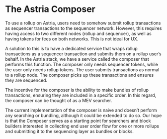 # The Astria Composer

To use a rollup on Astria, users need to somehow submit rollup transactions as
sequencer transactions to the sequencer network. However, this requires having
access to two different nodes (rollup and sequencer), as well as having tokens
for fees on both networks. This is not ideal for UX.

A solution to this is to have a dedicated service that wraps rollup transactions
as a sequencer transaction and submits them on a rollup user’s behalf. In the
Astria stack, we have a service called the composer that performs this function.
The composer only needs sequencer tokens, while the user only needs rollup
tokens. The user submits transactions as normal to a rollup node. The composer
picks up these transactions and ensures they are sequenced.

The incentive for the composer is the ability to make bundles of rollup
transactions, ensuring they are included in a specific order. In this regard,
the composer can be thought of as a MEV searcher.

The current implementation of the composer is naive and doesn’t perform any
searching or bundling, although it could be extended to do so. Our hope is that
the Composer serves as a starting point for searchers and block builders
interested in collecting end user order flow for one or more rollups and
submitting it to the sequencing layer as bundles or blocks.

